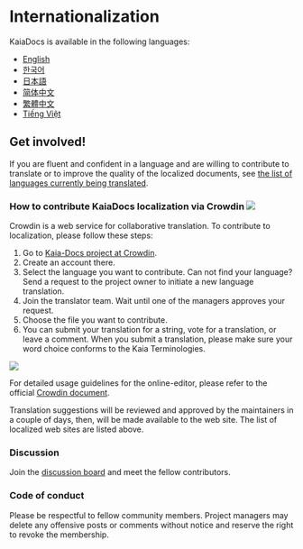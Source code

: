 # Internationalization

KaiaDocs is available in the following languages:

* [English](https://docs.kaia.io/)
* [한국어](https://docs.kaia.io/ko/)
* [日本語](https://docs.kaia.io/ja/)
* [简体中文](https://docs.kaia.io/zh-CN/)
* [繁體中文](https://docs.kaia.io/zh-TW/)
* [Tiếng Việt](https://docs.kaia.io/vi/)

## Get involved! <a href="#get-involved" id="get-involved"></a>

If you are fluent and confident in a language and are willing to contribute to translate or to improve the quality of the localized documents, see [the list of languages currently being translated](https://crowdin.com/project/kaia-docs).

### How to contribute KaiaDocs localization via Crowdin [![](https://badges.crowdin.net/kaia-docs/localized.svg)](https://crowdin.com/project/kaia-docs) <a href="#how-to-contribute-kaiadocs-localization-via-crowdin-crowdin-https-badges-crowd" id="how-to-contribute-kaiadocs-localization-via-crowdin-crowdin-https-badges-crowd"></a>

Crowdin is a web service for collaborative translation. To contribute to localization, please follow these steps:

1. Go to [Kaia-Docs project at Crowdin](https://crowdin.com/project/kaia-docs).
2. Create an account there.
3. Select the language you want to contribute. Can not find your language? Send a request to the project owner to initiate a new language translation.
4. Join the translator team. Wait until one of the managers approves your request.
5. Choose the file you want to contribute.
6. You can submit your translation for a string, vote for a translation, or leave a comment. When you submit a translation, please make sure your word choice conforms to the Kaia Terminologies.

![](/img/misc/crowdin-editor.png)

For detailed usage guidelines for the online-editor, please refer to the official [Crowdin document](https://support.crowdin.com/online-editor/).

Translation suggestions will be reviewed and approved by the maintainers in a couple of days, then, will be made available to the web site. The list of localized web sites are listed above.

### Discussion <a href="#discussion" id="discussion"></a>

Join the [discussion board](https://crowdin.com/project/kaia-docs/discussions) and meet the fellow contributors.

### Code of conduct <a href="#code-of-conduct" id="code-of-conduct"></a>

Please be respectful to fellow community members. Project managers may delete any offensive posts or comments without notice and reserve the right to revoke the membership.
